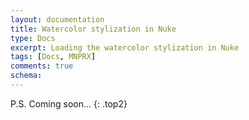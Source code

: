 ```yaml
---
layout: documentation
title: Watercolor stylization in Nuke
type: Docs
excerpt: Loading the watercolor stylization in Nuke
tags: [Docs, MNPRX]
comments: true
schema:
---
```



P.S. Coming soon...
{: .top2}
